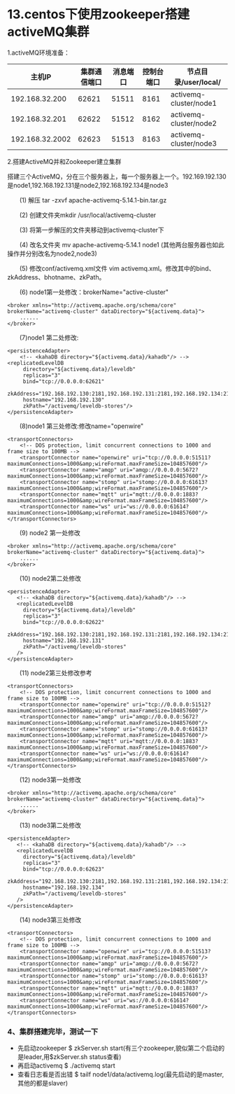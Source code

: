 # 13.centos下使用zookeeper搭建activeMQ集群

1.activeMQ环境准备：

| **主机IP**      | **集群通信端口** | **消息端口** | **控制台端口** | **节点目录/user/local/** |
| --------------- | ---------------- | ------------ | -------------- | ------------------------ |
| 192.168.32.200  | 62621            | 51511        | 8161           | activemq-cluster/node1   |
| 192.168.32.201  | 62622            | 51512        | 8162           | activemq-cluster/node2   |
| 192.168.32.2002 | 62623            | 51513        | 8163           | activemq-cluster/node3   |

2.搭建ActiveMQ并和Zookeeper建立集群

搭建三个ActiveMQ，分在三个服务器上，每一个服务器上一个。192.169.192.130是node1,192.168.192.131是node2,192.168.192.134是node3

　　(1) 解压 tar -zxvf apache-activemq-5.14.1-bin.tar.gz

　　(2) 创建文件夹mkdir /usr/local/activemq-cluster

　　(3) 将第一步解压的文件夹移动到activemq-cluster下

　　(4) 改名文件夹 mv apache-activemq-5.14.1 node1 (其他两台服务器也如此操作并分别改名为node2,node3)

　　(5) 修改conf/activemq.xml文件 vim activemq.xml。修改其中的bind、zkAddress、bhotname、zkPath。

　　(6) node1第一处修改：brokerName="active-cluster"

```
<broker xmlns="http://activemq.apache.org/schema/core" brokerName="activemq-cluster" dataDirectory="${activemq.data}">
    ......
</broker>
```

　　(7)node1 第二处修改:

```
<persistenceAdapter>
    <!-- <kahaDB directory="${activemq.data}/kahadb"/> -->
<replicatedLevelDB
     directory="${activemq.data}/leveldb"
     replicas="3"
     bind="tcp://0.0.0.0:62621"
     zkAddress="192.168.192.130:2181,192.168.192.131:2181,192.168.192.134:2181"
     hostname="192.168.192.130"
     zkPath="/activemq/leveldb-stores"/>
</persistenceAdapter>
```

　　(8)node1 第三处修改:修改name="openwire"

```
<transportConnectors>
    <!-- DOS protection, limit concurrent connections to 1000 and frame size to 100MB -->
    <transportConnector name="openwire" uri="tcp://0.0.0.0:51511?maximumConnections=1000&amp;wireFormat.maxFrameSize=104857600"/>
    <transportConnector name="amqp" uri="amqp://0.0.0.0:5672?maximumConnections=1000&amp;wireFormat.maxFrameSize=104857600"/>
    <transportConnector name="stomp" uri="stomp://0.0.0.0:61613?maximumConnections=1000&amp;wireFormat.maxFrameSize=104857600"/>
    <transportConnector name="mqtt" uri="mqtt://0.0.0.0:1883?maximumConnections=1000&amp;wireFormat.maxFrameSize=104857600"/>
    <transportConnector name="ws" uri="ws://0.0.0.0:61614?maximumConnections=1000&amp;wireFormat.maxFrameSize=104857600"/>
</transportConnectors>
```

　　(9) node2 第一处修改

```
<broker xmlns="http://activemq.apache.org/schema/core" brokerName="activemq-cluster" dataDirectory="${activemq.data}">
    ......
</broker>
```

　　(10) node2第二处修改

```
<persistenceAdapter>
   <!-- <kahaDB directory="${activemq.data}/kahadb"/> -->
   <replicatedLevelDB
     directory="${activemq.data}/leveldb"
     replicas="3"
     bind="tcp://0.0.0.0:62622"
     zkAddress="192.168.192.130:2181,192.168.192.131:2181,192.168.192.134:2181"
     hostname="192.168.192.131"
     zkPath="/activemq/leveldb-stores"
   />
</persistenceAdapter>
```

　　(11) node2第三处修改参考



```
<transportConnectors>
    <!-- DOS protection, limit concurrent connections to 1000 and frame size to 100MB -->
    <transportConnector name="openwire" uri="tcp://0.0.0.0:51512?maximumConnections=1000&amp;wireFormat.maxFrameSize=104857600"/>
    <transportConnector name="amqp" uri="amqp://0.0.0.0:5672?maximumConnections=1000&amp;wireFormat.maxFrameSize=104857600"/>
    <transportConnector name="stomp" uri="stomp://0.0.0.0:61613?maximumConnections=1000&amp;wireFormat.maxFrameSize=104857600"/>
    <transportConnector name="mqtt" uri="mqtt://0.0.0.0:1883?maximumConnections=1000&amp;wireFormat.maxFrameSize=104857600"/>
    <transportConnector name="ws" uri="ws://0.0.0.0:61614?maximumConnections=1000&amp;wireFormat.maxFrameSize=104857600"/>
</transportConnectors>
```

　　(12) node3第一处修改

```
<broker xmlns="http://activemq.apache.org/schema/core" brokerName="activemq-cluster" dataDirectory="${activemq.data}">
    ......
</broker>
```

　　(13) node3第二处修改

```
<persistenceAdapter>
   <!-- <kahaDB directory="${activemq.data}/kahadb"/> -->
   <replicatedLevelDB
     directory="${activemq.data}/leveldb"
     replicas="3"
     bind="tcp://0.0.0.0:62623"
     zkAddress="192.168.192.130:2181,192.168.192.131:2181,192.168.192.134:2181"
     hostname="192.168.192.134"
     zkPath="/activemq/leveldb-stores"
   />
</persistenceAdapter>
```

　　(14) node3第三处修改

```
<transportConnectors>
    <!-- DOS protection, limit concurrent connections to 1000 and frame size to 100MB -->
    <transportConnector name="openwire" uri="tcp://0.0.0.0:51513?maximumConnections=1000&amp;wireFormat.maxFrameSize=104857600"/>
    <transportConnector name="amqp" uri="amqp://0.0.0.0:5672?maximumConnections=1000&amp;wireFormat.maxFrameSize=104857600"/>
    <transportConnector name="stomp" uri="stomp://0.0.0.0:61613?maximumConnections=1000&amp;wireFormat.maxFrameSize=104857600"/>
    <transportConnector name="mqtt" uri="mqtt://0.0.0.0:1883?maximumConnections=1000&amp;wireFormat.maxFrameSize=104857600"/>
    <transportConnector name="ws" uri="ws://0.0.0.0:61614?maximumConnections=1000&amp;wireFormat.maxFrameSize=104857600"/>
</transportConnectors>
```

### 4、集群搭建完毕，测试一下

- 先启动zookeeper $ zkServer.sh start(有三个zookeeper,貌似第二个启动的是leader,用$zkServer.sh status查看)
- 再启动activemq $ ./activemq start
- 查看日志看是否出错 $ tailf node1/data/activemq.log(最先启动的是master,其他的都是slaver)